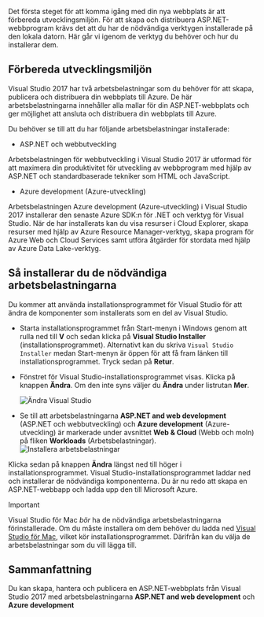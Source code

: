 Det första steget för att komma igång med din nya webbplats är att förbereda utvecklingsmiljön. För att skapa och distribuera ASP.NET-webbprogram krävs det att du har de nödvändiga verktygen installerade på den lokala datorn. Här går vi igenom de verktyg du behöver och hur du installerar dem.

## <a name="prepare-your-development-environment"></a>Förbereda utvecklingsmiljön

Visual Studio 2017 har två arbetsbelastningar som du behöver för att skapa, publicera och distribuera din webbplats till Azure. De här arbetsbelastningarna innehåller alla mallar för din ASP.NET-webbplats och ger möjlighet att ansluta och distribuera din webbplats till Azure.

Du behöver se till att du har följande arbetsbelastningar installerade:

- ASP.NET och webbutveckling

Arbetsbelastningen för webbutveckling i Visual Studio 2017 är utformad för att maximera din produktivitet för utveckling av webbprogram med hjälp av ASP.NET och standardbaserade tekniker som HTML och JavaScript.

- Azure development (Azure-utveckling)

Arbetsbelastningen Azure development (Azure-utveckling) i Visual Studio 2017 installerar den senaste Azure SDK:n för .NET och verktyg för Visual Studio. När de har installerats kan du visa resurser i Cloud Explorer, skapa resurser med hjälp av Azure Resource Manager-verktyg, skapa program för Azure Web och Cloud Services samt utföra åtgärder för stordata med hjälp av Azure Data Lake-verktyg.

## <a name="how-to-install-the-required-workloads"></a>Så installerar du de nödvändiga arbetsbelastningarna

Du kommer att använda installationsprogrammet för Visual Studio för att ändra de komponenter som installerats som en del av Visual Studio.

- Starta installationsprogrammet från Start-menyn i Windows genom att rulla ned till **V** och sedan klicka på **Visual Studio Installer** (installationsprogrammet). Alternativt kan du skriva ```Visual Studio Installer``` medan Start-menyn är öppen för att få fram länken till installationsprogrammet. Tryck sedan på **Retur**.

- Fönstret för Visual Studio-installationsprogrammet visas. Klicka på knappen **Ändra**. Om den inte syns väljer du **Ändra** under listrutan **Mer**.

    ![Ändra Visual Studio](../media-draft/3-visual-studio-installer-modify.PNG)

- Se till att arbetsbelastningarna **ASP.NET and web development** (ASP.NET och webbutveckling) och **Azure development** (Azure-utveckling) är markerade under avsnittet **Web & Cloud** (Webb och moln) på fliken **Workloads** (Arbetsbelastningar).   ![Installera arbetsbelastningar](../media-draft/2-select-workloads.png)

Klicka sedan på knappen **Ändra** längst ned till höger i installationsprogrammet. Visual Studio-installationsprogrammet laddar ned och installerar de nödvändiga komponenterna. Du är nu redo att skapa en ASP.NET-webbapp och ladda upp den till Microsoft Azure.

> [!IMPORTANT]
> Visual Studio för Mac _bör_ ha de nödvändiga arbetsbelastningarna förinstallerade. Om du måste installera om dem behöver du ladda ned [Visual Studio för Mac](https://visualstudio.microsoft.com/thank-you-downloading-visual-studio-mac/?sku=communitymac&rel=15_), vilket kör installationsprogrammet. Därifrån kan du välja de arbetsbelastningar som du vill lägga till.

## <a name="summary"></a>Sammanfattning

Du kan skapa, hantera och publicera en ASP.NET-webbplats från Visual Studio 2017 med arbetsbelastningarna **ASP.NET and web development** och **Azure development**
